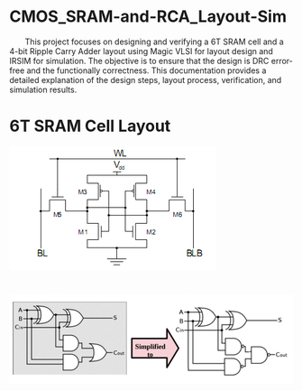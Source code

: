 # CMOS_SRAM-and-RCA_Layout-Sim
  &nbsp;&nbsp;&nbsp;&nbsp;&nbsp;&nbsp;&nbsp;This project focuses on designing and verifying a 6T SRAM cell and a 4-bit Ripple Carry Adder layout using Magic VLSI for layout design and IRSIM for simulation. The objective is to ensure that the design is DRC error-free and the functionally correctness. This documentation provides a detailed explanation of the design steps, layout process, verification, and simulation results.

# 6T SRAM Cell Layout  
![pro](https://github.com/JagadeeshAJK/CMOS_SRAM-and-RCA_Layout-Sim/blob/main/6T-SRAM-Cell.png)
# 
![pro](https://github.com/JagadeeshAJK/CMOS_SRAM-and-RCA_Layout-Sim/blob/main/converted.jpg)
